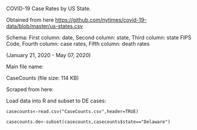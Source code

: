
COVID-19 Case Rates by US State.

Obtained from here https://github.com/nytimes/covid-19-data/blob/master/us-states.csv

Schema: First column: date, Second column: state, Third column: state FIPS Code, Fourth column: case rates, Fifth column: death rates

(January 21, 2020 - May 07, 2020)

Main file name:

CaseCounts (file size: 114 KB)

Scraped from here: 

Load data into R and subset to DE cases:
```
casecounts<-read.csv("CaseCounts.csv",header=TRUE)

casecounts.de<-subset(casecounts,casecounts$state=="Delaware")

```